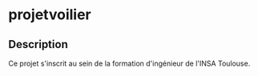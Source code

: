 # projetvoilier

## Description 
Ce projet s'inscrit au sein de la formation d'ingénieur de l'INSA Toulouse. 
